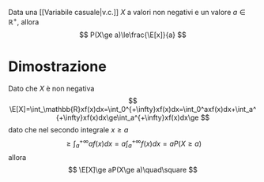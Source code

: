 Data una [[Variabile casuale|v.c.]] $X$ a valori non negativi e un valore $a\in\mathbb{R}^+$, allora
$$
P(X\ge a)\le\frac{\E[x]}{a}
$$
# Dimostrazione
Dato che $X$ è non negativa
$$
\E[X]=\int_\mathbb{R}xf(x)dx=\int_0^{+\infty}xf(x)dx=\int_0^axf(x)dx+\int_a^{+\infty}xf(x)dx\ge\int_a^{+\infty}xf(x)dx\ge
$$
dato che nel secondo integrale $x\ge a$
$$
\ge\int_a^{+\infty}af(x)dx=a\int_a^{+\infty}f(x)dx=aP(X\ge a)
$$
allora
$$
\E[X]\ge aP(X\ge a)\quad\square
$$